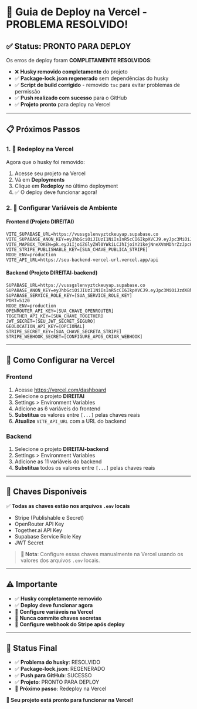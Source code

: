 # 🚀 Guia de Deploy na Vercel - PROBLEMA RESOLVIDO!

## ✅ Status: PRONTO PARA DEPLOY

Os erros de deploy foram **COMPLETAMENTE RESOLVIDOS**:
- ❌ **Husky removido completamente** do projeto
- ✅ **Package-lock.json regenerado** sem dependências do husky
- ✅ **Script de build corrigido** - removido `tsc` para evitar problemas de permissão
- ✅ **Push realizado com sucesso** para o GitHub
- ✅ **Projeto pronto** para deploy na Vercel

---

## 📋 Próximos Passos

### 1. 🔄 **Redeploy na Vercel**
Agora que o husky foi removido:
1. Acesse seu projeto na Vercel
2. Vá em **Deployments**
3. Clique em **Redeploy** no último deployment
4. ✅ O deploy deve funcionar agora!

### 2. 🔑 **Configurar Variáveis de Ambiente**

#### **Frontend (Projeto DIREITAI)**
```
VITE_SUPABASE_URL=https://vussgslenvyztckeuyap.supabase.co
VITE_SUPABASE_ANON_KEY=eyJhbGciOiJIUzI1NiIsInR5cCI6IkpXVCJ9.eyJpc3MiOiJzdXBhYmFzZSIsInJlZiI6InZ1c3Nnc2xlbnZ5enRja2V1eWFwIiwicm9sZSI6ImFub24iLCJpYXQiOjE3NTQyODE5ODUsImV4cCI6MjA2OTg1Nzk4NX0.a3WlLKS1HrSCqWuG80goBsoUaUhtpRsV8mqmTAYpIAo
VITE_MAPBOX_TOKEN=pk.eyJ1IjoiZGlyZWl0YWkiLCJhIjoiY21kejNneXVmMDhrZzJpcHkxNDI3a3A1eiJ9.XDUKcah1_a8WQhD8Xyghew
VITE_STRIPE_PUBLISHABLE_KEY=[SUA_CHAVE_PUBLICA_STRIPE]
NODE_ENV=production
VITE_API_URL=https://seu-backend-vercel-url.vercel.app/api
```

#### **Backend (Projeto DIREITAI-backend)**
```
SUPABASE_URL=https://vussgslenvyztckeuyap.supabase.co
SUPABASE_ANON_KEY=eyJhbGciOiJIUzI1NiIsInR5cCI6IkpXVCJ9.eyJpc3MiOiJzdXBhYmFzZSIsInJlZiI6InZ1c3Nnc2xlbnZ5enRja2V1eWFwIiwicm9sZSI6ImFub24iLCJpYXQiOjE3NTQyODE5ODUsImV4cCI6MjA2OTg1Nzk4NX0.a3WlLKS1HrSCqWuG80goBsoUaUhtpRsV8mqmTAYpIAo
SUPABASE_SERVICE_ROLE_KEY=[SUA_SERVICE_ROLE_KEY]
PORT=5120
NODE_ENV=production
OPENROUTER_API_KEY=[SUA_CHAVE_OPENROUTER]
TOGETHER_API_KEY=[SUA_CHAVE_TOGETHER]
JWT_SECRET=[SEU_JWT_SECRET_SEGURO]
GEOLOCATION_API_KEY=[OPCIONAL]
STRIPE_SECRET_KEY=[SUA_CHAVE_SECRETA_STRIPE]
STRIPE_WEBHOOK_SECRET=[CONFIGURE_APOS_CRIAR_WEBHOOK]
```

---

## 🔧 Como Configurar na Vercel

### **Frontend**
1. Acesse https://vercel.com/dashboard
2. Selecione o projeto **DIREITAI**
3. Settings > Environment Variables
4. Adicione as 6 variáveis do frontend
5. **Substitua** os valores entre `[...]` pelas chaves reais
6. **Atualize** `VITE_API_URL` com a URL do backend

### **Backend**
1. Selecione o projeto **DIREITAI-backend**
2. Settings > Environment Variables
3. Adicione as 11 variáveis do backend
4. **Substitua** todos os valores entre `[...]` pelas chaves reais

---

## 🔑 Chaves Disponíveis

✅ **Todas as chaves estão nos arquivos `.env` locais**
- Stripe (Publishable e Secret)
- OpenRouter API Key
- Together.ai API Key
- Supabase Service Role Key
- JWT Secret

> **📝 Nota**: Configure essas chaves manualmente na Vercel usando os valores dos arquivos `.env` locais.

---

## ⚠️ Importante

- ✅ **Husky completamente removido**
- ✅ **Deploy deve funcionar agora**
- 🔐 **Configure variáveis na Vercel**
- 🚫 **Nunca commite chaves secretas**
- 🔗 **Configure webhook do Stripe após deploy**

---

## 🎯 Status Final

- ✅ **Problema do husky**: RESOLVIDO
- ✅ **Package-lock.json**: REGENERADO
- ✅ **Push para GitHub**: SUCESSO
- ✅ **Projeto**: PRONTO PARA DEPLOY
- 🔄 **Próximo passo**: Redeploy na Vercel

**🚀 Seu projeto está pronto para funcionar na Vercel!**